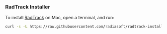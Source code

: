 ### RadTrack Installer

To install [RadTrack](https://github.com/radiasoft/radtrack) on Mac, open
a terminal, and run:

```bash
curl -s -L https://raw.githubusercontent.com/radiasoft/radtrack-installer/alpha/darwin.sh | channel=alpha bash
```
